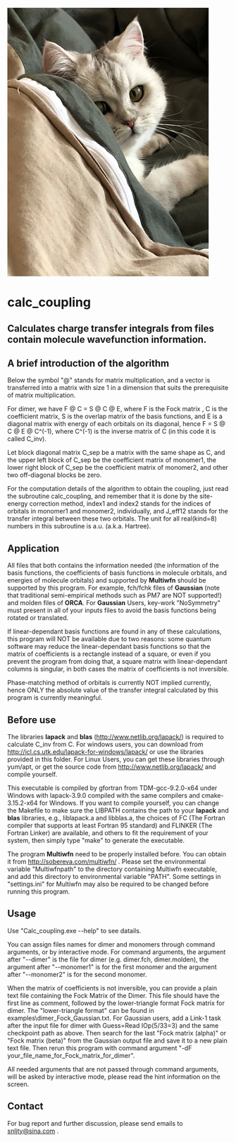 ![neko](neko.jpg)

# calc_coupling

## Calculates charge transfer integrals from files contain molecule wavefunction information.



## A brief introduction of the algorithm

Below the symbol "@" stands for matrix multiplication, and a vector is transferred into a matrix with size 1 in a dimension that suits the prerequisite of matrix multiplication.

For dimer, we have F @ C = S @ C @ E, where F is the Fock matrix , C is the coefficient matrix, S is the overlap matrix of the basis functions, and E is a diagonal matrix with energy of each orbitals on its diagonal, hence F = S @ C @ E @ C^(-1), where C^(-1) is the inverse matrix of C (in this code it is called C_inv).

Let block diagonal matrix C_sep be a matrix with the same shape as C, and the upper left block of C_sep be the coefficient matrix of monomer1, the lower right block of C_sep be the coefficient matrix of monomer2, and other two off-diagonal blocks be zero. 

For the computation details of the algorithm to obtain the coupling, just read the subroutine calc_coupling, and remember that it is done by the site-energy correction method, index1 and index2 stands for the indices of orbitals in monomer1 and monomer2, individually, and J_eff12 stands for the transfer integral between these two orbitals. The unit for all real(kind=8) numbers in this subroutine is a.u. (a.k.a. Hartree).



## Application

All files that both contains the information needed (the information of the basis functions, the coefficients of basis functions in molecule orbitals, and energies of molecule orbitals) and supported by **Multiwfn** should be supported by this program.  For example, fch/fchk files of **Gaussian** (note that traditional semi-empirical methods such as PM7 are NOT supported!) and molden files of **ORCA**. For **Gaussian** Users, key-work "NoSymmetry" must present in all of your inputs files to avoid the basis functions being rotated or translated.

If linear-dependant basis functions are found in any of these calculations, this program will NOT be available due to two reasons: some quantum software may reduce the linear-dependant basis functions so that the matrix of coefficients is a rectangle instead of a square, or even if you prevent the program from doing that, a square matrix with linear-dependant columns is singular, in both cases the matrix of coefficients is not inversible.

Phase-matching method of orbitals is currently NOT implied currently, hence ONLY the absolute value of the transfer integral calculated by this program is currently meaningful.

## Before use

The libraries **lapack** and **blas** (http://www.netlib.org/lapack/) is required to calculate C_inv from C. For windows users, you can download from http://icl.cs.utk.edu/lapack-for-windows/lapack/ or use the libraries provided in this folder. For Linux Users, you can get these libraries through yum/apt, or get the source code from http://www.netlib.org/lapack/ and compile yourself.

This executable is compiled by gfortran from TDM-gcc-9.2.0-x64 under Windows with lapack-3.9.0 compiled with the same compilers and cmake-3.15.2-x64 for Windows. If you want to compile yourself, you can change the Makefile to make sure the LIBPATH contains the path to your **lapack** and **blas** libraries, e.g., liblapack.a and libblas.a, the choices of FC (The Fortran compiler that supports at least Fortran 95 standard) and FLINKER (The Fortran Linker) are available, and others to fit the requirement of your system, then simply type "make" to generate the executable.

The program **Multiwfn** need to be properly installed before. You can obtain it from http://sobereva.com/multiwfn/ . Please set the environmental variable "Multiwfnpath" to the directory containing Multiwfn executable, and add this directory to environmental variable "PATH". Some settings in "settings.ini" for Multiwfn may also be required to  be changed before running this program.

## Usage

Use "Calc_coupling.exe --help" to see datails.

You can assign files names for dimer and monomers through command arguments, or by interactive mode. For command arguments, the argument after "--dimer" is the file for dimer (e.g. dimer.fch, dimer.molden), the argument after "--monomer1" is for the first monomer and the argument after "--monomer2" is for the second monomer.

When the matrix of coefficients is not inversible, you can provide a plain text file containing the Fock Matrix of the Dimer. This file should have the first line as comment, followed by the lower-triangle format Fock matrix for dimer. The "lower-triangle format" can be found in examples\dimer_Fock_Gaussian.txt. For Gaussian users, add a Link-1 task after the input file for dimer with Guess=Read IOp(5/33=3) and the same checkpoint path as above. Then search for the last "Fock matrix (alpha)" or "Fock matrix (beta)" from the Gaussian output file and save it to a new plain text file. Then rerun this program with command argument "-dF your_file_name_for_Fock_matrix_for_dimer".

All needed arguments that are not passed through command arguments, will be asked by interactive mode, please read the hint information on the screen.

## Contact

For bug report and further discussion, please send emails to snljty@sina.com .
